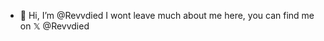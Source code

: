 - 👋 Hi, I’m @Revvdied
  I wont leave much about me here, you can find me on 𝕏 @Revvdied

<!---
Revvdied/Revvdied is a ✨ special ✨ repository because its `README.md` (this file) appears on your GitHub profile.
You can click the Preview link to take a look at your changes.
--->
